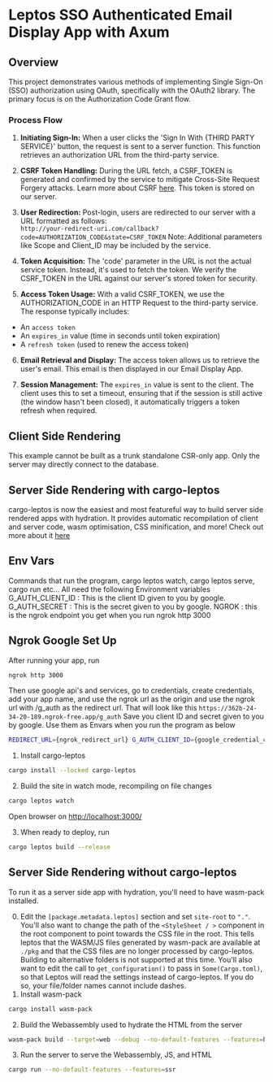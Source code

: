 # Leptos SSO Authenticated Email Display App with Axum

## Overview
This project demonstrates various methods of implementing Single Sign-On (SSO) authorization using OAuth, specifically with the OAuth2 library. The primary focus is on the Authorization Code Grant flow.

### Process Flow
1. **Initiating Sign-In:** When a user clicks the 'Sign In With {THIRD PARTY SERVICE}' button, the request is sent to a server function. This function retrieves an authorization URL from the third-party service.

2. **CSRF Token Handling:** During the URL fetch, a CSRF_TOKEN is generated and confirmed by the service to mitigate Cross-Site Request Forgery attacks. Learn more about CSRF [here](https://en.wikipedia.org/wiki/Cross-site_request_forgery). This token is stored on our server.

3. **User Redirection:** Post-login, users are redirected to our server with a URL formatted as follows:  
`http://your-redirect-uri.com/callback?code=AUTHORIZATION_CODE&state=CSRF_TOKEN`
Note: Additional parameters like Scope and Client_ID may be included by the service.

4. **Token Acquisition:** The 'code' parameter in the URL is not the actual service token. Instead, it's used to fetch the token. We verify the CSRF_TOKEN in the URL against our server's stored token for security.

5. **Access Token Usage:** With a valid CSRF_TOKEN, we use the AUTHORIZATION_CODE in an HTTP Request to the third-party service. The response typically includes:
- An `access token`
- An `expires_in` value (time in seconds until token expiration)
- A `refresh token` (used to renew the access token)

6. **Email Retrieval and Display:** The access token allows us to retrieve the user's email. This email is then displayed in our Email Display App.

7. **Session Management:** The `expires_in` value is sent to the client. The client uses this to set a timeout, ensuring that if the session is still active (the window hasn't been closed), it automatically triggers a token refresh when required.



## Client Side Rendering
This example cannot be built as a trunk standalone CSR-only app. Only the server may directly connect to the database.

## Server Side Rendering with cargo-leptos
cargo-leptos is now the easiest and most featureful way to build server side rendered apps with hydration. It provides automatic recompilation of client and server code, wasm optimisation, CSS minification, and more! Check out more about it [here](https://github.com/akesson/cargo-leptos)

## Env Vars
Commands that run the program, cargo leptos watch, cargo leptos serve, cargo run etc... All need the following Environment variables
G_AUTH_CLIENT_ID : This is the client ID given to you by google.
G_AUTH_SECRET : This is the secret given to you by google.
NGROK : this is the ngrok endpoint you get when you run ngrok http 3000

## Ngrok Google Set Up
After running your app, run
```bash
ngrok http 3000
```
Then use google api's and services, go to credentials, create credentials, add your app name, and use the ngrok url as the origin
and use the ngrok url with /g_auth as the redirect url. That will look like this `https://362b-24-34-20-189.ngrok-free.app/g_auth`
Save you client ID and secret given to you by google. Use them as Envars when you run the program as below
```bash
REDIRECT_URL={ngrok_redirect_url} G_AUTH_CLIENT_ID={google_credential_client_id} G_AUTH_SECRET={google_credential_secret} {your command here...}
```

1. Install cargo-leptos
```bash
cargo install --locked cargo-leptos
``` 
2. Build the site in watch mode, recompiling on file changes
```bash
cargo leptos watch
```

Open browser on [http://localhost:3000/](http://localhost:3000/)

3. When ready to deploy, run
```bash
cargo leptos build --release
```

## Server Side Rendering without cargo-leptos
To run it as a server side app with hydration, you'll need to have wasm-pack installed.

0. Edit the `[package.metadata.leptos]` section and set `site-root` to `"."`. You'll also want to change the path of the `<StyleSheet / >` component in the root component to point towards the CSS file in the root. This tells leptos that the WASM/JS files generated by wasm-pack are available at `./pkg` and that the CSS files are no longer processed by cargo-leptos. Building to alternative folders is not supported at this time. You'll also want to edit the call to `get_configuration()` to pass in `Some(Cargo.toml)`, so that Leptos will read the settings instead of cargo-leptos. If you do so, your file/folder names cannot include dashes.
1. Install wasm-pack
```bash
cargo install wasm-pack
```
2. Build the Webassembly used to hydrate the HTML from the server
```bash
wasm-pack build --target=web --debug --no-default-features --features=hydrate
```
3. Run the server to serve the Webassembly, JS, and HTML 
```bash
cargo run --no-default-features --features=ssr
```
